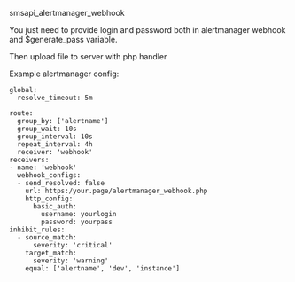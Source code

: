 smsapi_alertmanager_webhook

You just need to provide login and password both in alertmanager webhook and $generate_pass variable.

Then upload file to server with php handler

Example alertmanager config:

    global:
      resolve_timeout: 5m
    
    route:
      group_by: ['alertname']
      group_wait: 10s
      group_interval: 10s
      repeat_interval: 4h
      receiver: 'webhook'
    receivers:
    - name: 'webhook'
      webhook_configs:
      - send_resolved: false
        url: https:/your.page/alertmanager_webhook.php
        http_config:
          basic_auth:
            username: yourlogin
            password: yourpass
    inhibit_rules:
      - source_match:
          severity: 'critical'
        target_match:
          severity: 'warning'
        equal: ['alertname', 'dev', 'instance']
